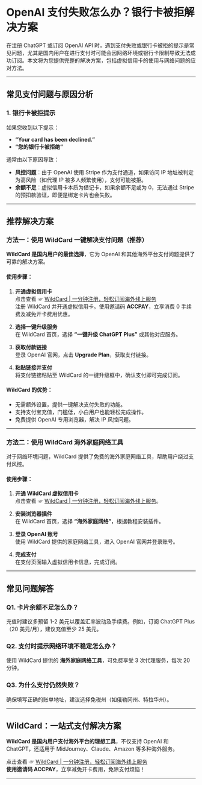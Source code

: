 # OpenAI 支付失败怎么办？银行卡被拒解决方案

在注册 ChatGPT 或订阅 OpenAI API 时，遇到支付失败或银行卡被拒的提示是常见问题，尤其是国内用户在进行支付时可能会因网络环境或银行卡限制导致无法成功订阅。本文将为您提供完整的解决方案，包括虚拟信用卡的使用与网络问题的应对方法。

---

## 常见支付问题与原因分析

### 1. 银行卡被拒提示

如果您收到以下提示：

- **“Your card has been declined.”**
- **“您的银行卡被拒绝”**

通常由以下原因导致：
- **风控问题**：由于 OpenAI 使用 Stripe 作为支付通道，如果访问 IP 地址被判定为高风险（如代理 IP 被多人频繁使用），支付可能被拒。
- **余额不足**：虚拟信用卡本质为借记卡，如果余额不足或为 0，无法通过 Stripe 的预扣款验证，即便是绑定卡片也会失败。

---

## 推荐解决方案

### 方法一：使用 WildCard 一键解决支付问题（推荐）

**WildCard 是国内用户的最佳选择**，它为 OpenAI 和其他海外平台支付问题提供了可靠的解决方案。

#### 使用步骤：

1. **开通虚拟信用卡**  
   点击查看 ☞ [WildCard | 一分钟注册，轻松订阅海外线上服务](https://bit.ly/bewildcard)  
   注册 WildCard 并开通虚拟信用卡。使用邀请码 **ACCPAY**，立享消费 0 手续费及减免开卡费用优惠。

2. **选择一键升级服务**  
   在 WildCard 首页，选择 **“一键升级 ChatGPT Plus”** 或其他对应服务。

3. **获取付款链接**  
   登录 OpenAI 官网，点击 **Upgrade Plan**，获取支付链接。

4. **粘贴链接并支付**  
   将支付链接粘贴至 WildCard 的一键升级框中，确认支付即可完成订阅。

#### WildCard 的优势：
- 无需额外设置，提供一键解决支付失败的功能。
- 支持支付宝充值，门槛低，小白用户也能轻松完成操作。
- 免费提供 OpenAI 专用浏览器，解决 IP 风控问题。

---

### 方法二：使用 WildCard 海外家庭网络工具

对于网络环境问题，WildCard 提供了免费的海外家庭网络工具，帮助用户绕过支付风控。

#### 使用步骤：

1. **开通 WildCard 虚拟信用卡**  
   点击查看 ☞ [WildCard | 一分钟注册，轻松订阅海外线上服务](https://bit.ly/bewildcard)。

2. **安装浏览器插件**  
   在 WildCard 首页，选择 **“海外家庭网络”**，根据教程安装插件。

3. **登录 OpenAI 账号**  
   使用 WildCard 提供的家庭网络工具，进入 OpenAI 官网并登录账号。

4. **完成支付**  
   在支付页面输入虚拟信用卡信息，完成订阅。

---

## 常见问题解答

### Q1. 卡片余额不足怎么办？
充值时建议多预留 1-2 美元以覆盖汇率波动及手续费。例如，订阅 ChatGPT Plus（20 美元/月），建议充值至少 25 美元。

### Q2. 支付时提示网络环境不稳定怎么办？
使用 WildCard 提供的 **海外家庭网络工具**，可免费享受 3 次代理服务，每次 20 分钟。

### Q3. 为什么支付仍然失败？
确保填写正确的账单地址，建议选择免税州（如俄勒冈州、特拉华州）。

---

## WildCard：一站式支付解决方案

**WildCard 是国内用户支付海外平台的理想工具**，不仅支持 OpenAI 和 ChatGPT，还适用于 MidJourney、Claude、Amazon 等多种海外服务。

点击查看 ☞ [WildCard | 一分钟注册，轻松订阅海外线上服务](https://bit.ly/bewildcard)  
**使用邀请码 ACCPAY**，立享减免开卡费用，免除支付烦恼！

---

